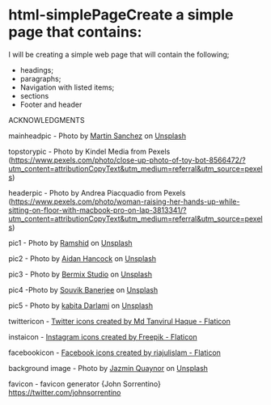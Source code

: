 # html-simplePageCreate a simple page that contains:

I  will be creating a simple web page that will contain the following;
- headings;
- paragraphs;
- Navigation with listed items;
- sections
- Footer and header

ACKNOWLEDGMENTS

mainheadpic - Photo by <a href="https://unsplash.com/@zekedrone?utm_source=unsplash&utm_medium=referral&utm_content=creditCopyText">Martin Sanchez</a> on <a href="https://unsplash.com/s/photos/meta?utm_source=unsplash&utm_medium=referral&utm_content=creditCopyText">Unsplash</a>
  
topstorypic - Photo by Kindel Media from Pexels (https://www.pexels.com/photo/close-up-photo-of-toy-bot-8566472/?utm_content=attributionCopyText&utm_medium=referral&utm_source=pexels)

headerpic - Photo by Andrea Piacquadio from Pexels (https://www.pexels.com/photo/woman-raising-her-hands-up-while-sitting-on-floor-with-macbook-pro-on-lap-3813341/?utm_content=attributionCopyText&utm_medium=referral&utm_source=pexels)

pic1 - Photo by <a href="https://unsplash.com/@_ramshid?utm_source=unsplash&utm_medium=referral&utm_content=creditCopyText">Ramshid</a> on <a href="https://unsplash.com/s/photos/oneplus-9pro?utm_source=unsplash&utm_medium=referral&utm_content=creditCopyText">Unsplash</a>
  
pic2 - Photo by <a href="https://unsplash.com/@aidanmh?utm_source=unsplash&utm_medium=referral&utm_content=creditCopyText">Aidan Hancock</a> on <a href="https://unsplash.com/s/photos/macbook-air?utm_source=unsplash&utm_medium=referral&utm_content=creditCopyText">Unsplash</a>
  
pic3 -  Photo by <a href="https://unsplash.com/@bermixstudio?utm_source=unsplash&utm_medium=referral&utm_content=creditCopyText">Bermix Studio</a> on <a href="https://unsplash.com/s/photos/crypto?utm_source=unsplash&utm_medium=referral&utm_content=creditCopyText">Unsplash</a>
  
pic4 -Photo by <a href="https://unsplash.com/@rswebsols?utm_source=unsplash&utm_medium=referral&utm_content=creditCopyText">Souvik Banerjee</a> on <a href="https://unsplash.com/s/photos/twitter?utm_source=unsplash&utm_medium=referral&utm_content=creditCopyText">Unsplash</a>
   
pic5 - Photo by <a href="https://unsplash.com/@itskabita?utm_source=unsplash&utm_medium=referral&utm_content=creditCopyText">kabita Darlami</a> on <a href="https://unsplash.com/s/photos/call-of-duty?utm_source=unsplash&utm_medium=referral&utm_content=creditCopyText">Unsplash</a>
  
  twittericon - <a href="https://www.flaticon.com/free-icons/twitter" title="twitter icons">Twitter icons created by Md Tanvirul Haque - Flaticon</a>
  
  instaicon - <a href="https://www.flaticon.com/free-icons/instagram" title="instagram icons">Instagram icons created by Freepik - Flaticon</a>
  
  facebookicon - <a href="https://www.flaticon.com/free-icons/facebook" title="facebook icons">Facebook icons created by riajulislam - Flaticon</a>
  
  background image - Photo by <a href="https://unsplash.com/@jazminantoinette?utm_source=unsplash&utm_medium=referral&utm_content=creditCopyText">Jazmin Quaynor</a> on <a href="https://unsplash.com/backgrounds/art/paper?utm_source=unsplash&utm_medium=referral&utm_content=creditCopyText">Unsplash</a>
  
  
favicon - favicon generator {John Sorrentino} https://twitter.com/johnsorrentino


